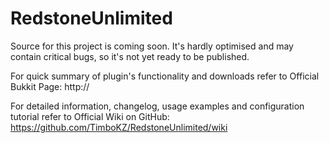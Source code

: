 RedstoneUnlimited
=================

Source for this project is coming soon. It's hardly optimised and may contain critical bugs, so it's not yet ready to be published.

For quick summary of plugin's functionality and downloads refer to Official Bukkit Page: http://

For detailed information, changelog, usage examples and configuration tutorial refer to Official Wiki on GitHub: https://github.com/TimboKZ/RedstoneUnlimited/wiki
